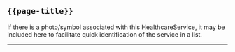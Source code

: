 ## <code>{{page-title}}</code>

If there is a photo/symbol associated with this HealthcareService, it may be included here to facilitate quick identification of the service in a list.

---
